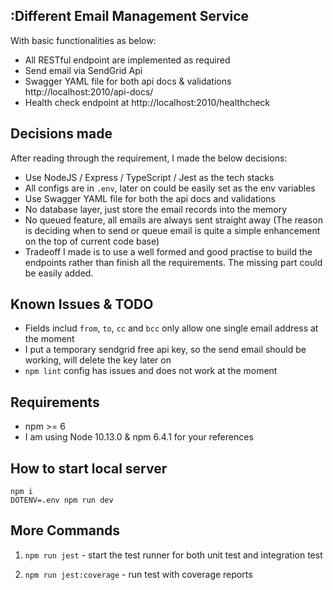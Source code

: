 ## :Different Email Management Service

With basic functionalities as below:
- All RESTful endpoint are implemented as required
- Send email via SendGrid Api
- Swagger YAML file for both api docs & validations http://localhost:2010/api-docs/
- Health check endpoint at http://localhost:2010/healthcheck

## Decisions made

After reading through the requirement, I made the below decisions:

- Use NodeJS / Express / TypeScript / Jest as the tech stacks
- All configs are in `.env`, later on could be easily set as the env variables
- Use Swagger YAML file for both the api docs and validations
- No database layer, just store the email records into the memory
- No queued feature, all emails are always sent straight away (The reason is deciding when to send or queue email is quite a simple enhancement on the top of current code base)
- Tradeoff I made is to use a well formed and good practise to build the endpoints rather than finish all the requirements. The missing part could be easily added. 


## Known Issues & TODO

- Fields includ `from`, `to`, `cc` and `bcc` only allow one single email address at the moment
- I put a temporary sendgrid free api key, so the send email should be working, will delete the key later on
- `npm lint` config has issues and does not work at the moment


## Requirements

- npm >= 6
- I am using Node 10.13.0 & npm 6.4.1 for your references

## How to start local server

```
npm i
DOTENV=.env npm run dev
```

## More Commands

1. `npm run jest` - start the test runner for both unit test and integration test

2. `npm run jest:coverage` - run test with coverage reports
